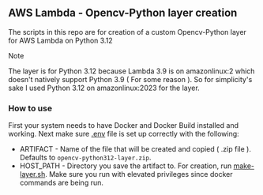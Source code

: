 ## AWS Lambda - Opencv-Python layer creation

The scripts in this repo are for creation of a custom Opencv-Python layer for AWS Lambda on Python 3.12

>[!NOTE]
>The layer is for Python 3.12 because Lambda 3.9 is on amazonlinux:2 which doesn't natively support Python 3.9 ( For some reason ).
>So for simplicity's sake I used Python 3.12 on amazonlinux:2023 for the layer.

### How to use
First your system needs to have Docker and Docker Build installed and working.
Next make sure [.env](.env) file is set up correctly with the following:
 * ARTIFACT - Name of the file that will be created and copied ( .zip file ). Defaults to `opencv-python312-layer.zip`.
 * HOST_PATH - Directory you save the artifact to.
For creation, run [make-layer.sh](make-layer.sh). Make sure you run with elevated privileges since docker commands are being run.
